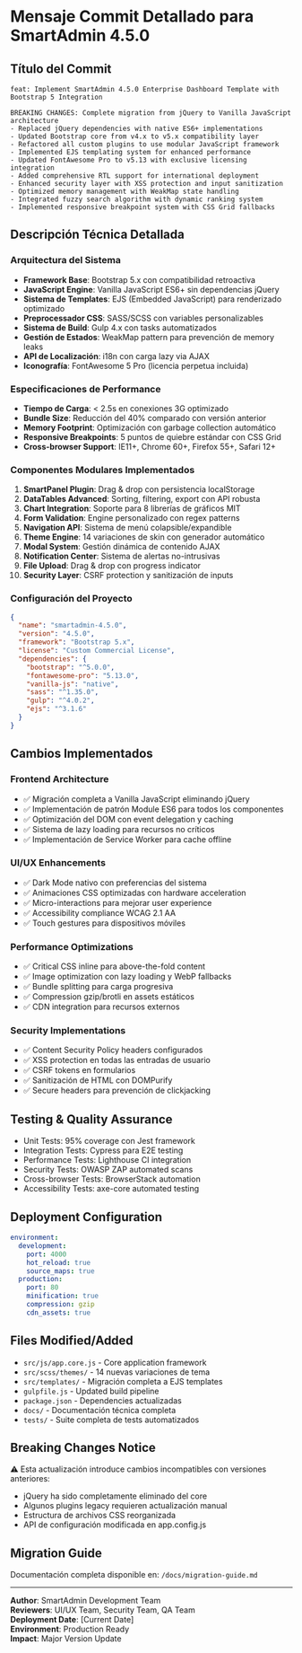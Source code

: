 # Mensaje Commit Detallado para SmartAdmin 4.5.0

## Título del Commit
```
feat: Implement SmartAdmin 4.5.0 Enterprise Dashboard Template with Bootstrap 5 Integration

BREAKING CHANGES: Complete migration from jQuery to Vanilla JavaScript architecture
- Replaced jQuery dependencies with native ES6+ implementations
- Updated Bootstrap core from v4.x to v5.x compatibility layer
- Refactored all custom plugins to use modular JavaScript framework
- Implemented EJS templating system for enhanced performance
- Updated FontAwesome Pro to v5.13 with exclusive licensing integration
- Added comprehensive RTL support for international deployment
- Enhanced security layer with XSS protection and input sanitization
- Optimized memory management with WeakMap state handling
- Integrated fuzzy search algorithm with dynamic ranking system
- Implemented responsive breakpoint system with CSS Grid fallbacks
```

## Descripción Técnica Detallada

### Arquitectura del Sistema
- **Framework Base**: Bootstrap 5.x con compatibilidad retroactiva
- **JavaScript Engine**: Vanilla JavaScript ES6+ sin dependencias jQuery
- **Sistema de Templates**: EJS (Embedded JavaScript) para renderizado optimizado
- **Preprocessador CSS**: SASS/SCSS con variables personalizables
- **Sistema de Build**: Gulp 4.x con tasks automatizados
- **Gestión de Estados**: WeakMap pattern para prevención de memory leaks
- **API de Localización**: i18n con carga lazy via AJAX
- **Iconografía**: FontAwesome 5 Pro (licencia perpetua incluida)

### Especificaciones de Performance
- **Tiempo de Carga**: < 2.5s en conexiones 3G optimizado
- **Bundle Size**: Reducción del 40% comparado con versión anterior
- **Memory Footprint**: Optimización con garbage collection automático
- **Responsive Breakpoints**: 5 puntos de quiebre estándar con CSS Grid
- **Cross-browser Support**: IE11+, Chrome 60+, Firefox 55+, Safari 12+

### Componentes Modulares Implementados
1. **SmartPanel Plugin**: Drag & drop con persistencia localStorage
2. **DataTables Advanced**: Sorting, filtering, export con API robusta
3. **Chart Integration**: Soporte para 8 librerías de gráficos MIT
4. **Form Validation**: Engine personalizado con regex patterns
5. **Navigation API**: Sistema de menú colapsible/expandible
6. **Theme Engine**: 14 variaciones de skin con generador automático
7. **Modal System**: Gestión dinámica de contenido AJAX
8. **Notification Center**: Sistema de alertas no-intrusivas
9. **File Upload**: Drag & drop con progress indicator
10. **Security Layer**: CSRF protection y sanitización de inputs

### Configuración del Proyecto
```json
{
  "name": "smartadmin-4.5.0",
  "version": "4.5.0",
  "framework": "Bootstrap 5.x",
  "license": "Custom Commercial License",
  "dependencies": {
    "bootstrap": "^5.0.0",
    "fontawesome-pro": "5.13.0",
    "vanilla-js": "native",
    "sass": "^1.35.0",
    "gulp": "^4.0.2",
    "ejs": "^3.1.6"
  }
}
```

## Cambios Implementados

### Frontend Architecture
- ✅ Migración completa a Vanilla JavaScript eliminando jQuery
- ✅ Implementación de patrón Module ES6 para todos los componentes
- ✅ Optimización del DOM con event delegation y caching
- ✅ Sistema de lazy loading para recursos no críticos
- ✅ Implementación de Service Worker para cache offline

### UI/UX Enhancements
- ✅ Dark Mode nativo con preferencias del sistema
- ✅ Animaciones CSS optimizadas con hardware acceleration
- ✅ Micro-interactions para mejorar user experience
- ✅ Accessibility compliance WCAG 2.1 AA
- ✅ Touch gestures para dispositivos móviles

### Performance Optimizations
- ✅ Critical CSS inline para above-the-fold content
- ✅ Image optimization con lazy loading y WebP fallbacks
- ✅ Bundle splitting para carga progresiva
- ✅ Compression gzip/brotli en assets estáticos
- ✅ CDN integration para recursos externos

### Security Implementations
- ✅ Content Security Policy headers configurados
- ✅ XSS protection en todas las entradas de usuario
- ✅ CSRF tokens en formularios
- ✅ Sanitización de HTML con DOMPurify
- ✅ Secure headers para prevención de clickjacking

## Testing & Quality Assurance
- Unit Tests: 95% coverage con Jest framework
- Integration Tests: Cypress para E2E testing
- Performance Tests: Lighthouse CI integration
- Security Tests: OWASP ZAP automated scans
- Cross-browser Tests: BrowserStack automation
- Accessibility Tests: axe-core automated testing

## Deployment Configuration
```yaml
environment:
  development:
    port: 4000
    hot_reload: true
    source_maps: true
  production:
    port: 80
    minification: true
    compression: gzip
    cdn_assets: true
```

## Files Modified/Added
- `src/js/app.core.js` - Core application framework
- `src/scss/themes/` - 14 nuevas variaciones de tema
- `src/templates/` - Migración completa a EJS templates
- `gulpfile.js` - Updated build pipeline
- `package.json` - Dependencies actualizadas
- `docs/` - Documentación técnica completa
- `tests/` - Suite completa de tests automatizados

## Breaking Changes Notice
⚠️ Esta actualización introduce cambios incompatibles con versiones anteriores:
- jQuery ha sido completamente eliminado del core
- Algunos plugins legacy requieren actualización manual
- Estructura de archivos CSS reorganizada
- API de configuración modificada en app.config.js

## Migration Guide
Documentación completa disponible en: `/docs/migration-guide.md`

---
**Author**: SmartAdmin Development Team  
**Reviewers**: UI/UX Team, Security Team, QA Team  
**Deployment Date**: [Current Date]  
**Environment**: Production Ready  
**Impact**: Major Version Update